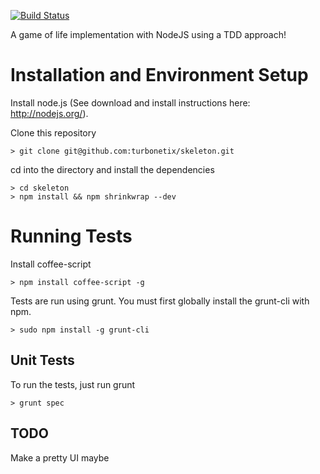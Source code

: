 [![Build Status](https://travis-ci.org/turbonetix/skeleton.svg?branch=master)](https://travis-ci.org/NathanGRomano/game-of-life)

A game of life implementation with NodeJS using a TDD approach!

# Installation and Environment Setup

Install node.js (See download and install instructions here: http://nodejs.org/).

Clone this repository

    > git clone git@github.com:turbonetix/skeleton.git

cd into the directory and install the dependencies

    > cd skeleton
    > npm install && npm shrinkwrap --dev

# Running Tests

Install coffee-script

    > npm install coffee-script -g

Tests are run using grunt.  You must first globally install the grunt-cli with npm.

    > sudo npm install -g grunt-cli

## Unit Tests

To run the tests, just run grunt

    > grunt spec

## TODO

Make a pretty UI maybe
